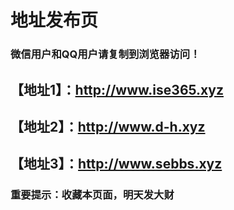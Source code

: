 # 地址发布页
### 微信用户和QQ用户请复制到浏览器访问！
## 【地址1】：http://www.ise365.xyz
## 【地址2】：http://www.d-h.xyz
## 【地址3】：http://www.sebbs.xyz
### 重要提示：收藏本页面，明天发大财
        
